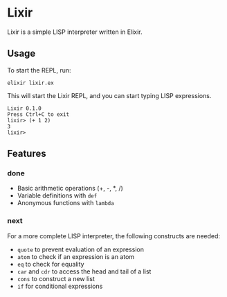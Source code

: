 # Lixir

Lixir is a simple LISP interpreter written in Elixir.

## Usage

To start the REPL, run:

```
elixir lixir.ex
```

This will start the Lixir REPL, and you can start typing LISP expressions.

```
Lixir 0.1.0
Press Ctrl+C to exit
lixir> (+ 1 2)
3
lixir>
```

## Features

### done

*   Basic arithmetic operations (+, -, *, /)
*   Variable definitions with `def`
*   Anonymous functions with `lambda`

### next

For a more complete LISP interpreter, the following constructs are needed:

*   `quote` to prevent evaluation of an expression
*   `atom` to check if an expression is an atom
*   `eq` to check for equality
*   `car` and `cdr` to access the head and tail of a list
*   `cons` to construct a new list
*   `if` for conditional expressions
